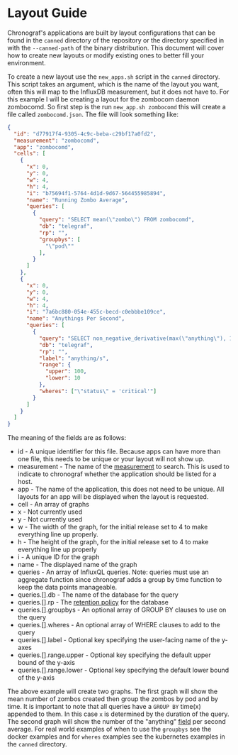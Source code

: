 # Layout Guide

Chronograf's applications are built by layout configurations that can be found in the `canned` directory of the repository or the directory specified in with the `--canned-path` of the binary distribution. This document will cover how to create new layouts or modify existing ones to better fill your environment.

To create a new layout use the `new_apps.sh` script in the `canned` directory. This script takes an argument, which is the name of the layout you want, often this will map to the InfluxDB measurement, but it does not have to. For this example I will be creating a layout for the zombocom daemon zombocomd. So first step is the run `new_app.sh zombocomd` this will create a file called `zombocomd.json`. The file will look something like:

```json
{
  "id": "d77917f4-9305-4c9c-beba-c29bf17a0fd2",
  "measurement": "zombocomd",
  "app": "zombocomd",
  "cells": [
    {
      "x": 0,
      "y": 0,
      "w": 4,
      "h": 4,
      "i": "b75694f1-5764-4d1d-9d67-564455985894",
      "name": "Running Zombo Average",
      "queries": [
        {
          "query": "SELECT mean(\"zombo\") FROM zombocomd",
          "db": "telegraf",
          "rp": "",
          "groupbys": [
            "\"pod\""
          ],
        }
      ]
    },
    {
      "x": 0,
      "y": 0,
      "w": 4,
      "h": 4,
      "i": "7a6bc880-054e-455c-becd-c0ebbbe109ce",
      "name": "Anythings Per Second",
      "queries": [
        {
          "query": "SELECT non_negative_derivative(max(\"anything\"), 1s) FROM zombocomd",
          "db": "telegraf",
          "rp": "",
          "label": "anything/s",
          "range": {
            "upper": 100,
            "lower": 10
          },
          "wheres": ["\"status\" = 'critical'"]
        }
      ]
    }
  ]
}
```

The meaning of the fields are as follows:
* id - A unique identifier for this file. Because apps can have more than one file, this needs to be unique or your layout will not show up.
* measurement - The name of the [measurement](https://docs.influxdata.com/influxdb/v1.1/concepts/glossary/#measurement) to search. This is used to indicate to chronograf whether the application should be listed for a host.
* app - The name of the application, this does not need to be unique. All layouts for an app will be displayed when the layout is requested.
* cell - An array of graphs
* x - Not currently used
* y - Not currently used
* w - The width of the graph, for the initial release set to 4 to make everything line up properly.
* h - The height of the graph, for the initial release set to 4 to make everything line up properly
* i - A unique ID for the graph
* name - The displayed name of the graph
* queries - An array of InfluxQL queries. Note: queries must use an aggregate function since chronograf adds a group by time function to keep the data points manageable.
* queries.[].db - The name of the database for the query
* queries.[].rp - The [retention policy](https://docs.influxdata.com/influxdb/v1.1/concepts/glossary/#retention-policy-rp) for the database
* queries.[].groupbys - An optional array of GROUP BY clauses to use on the query
* queries.[].wheres - An optional array of WHERE clauses to add to the query
* queries.[].label - Optional key specifying the user-facing name of the y-axes
* queries.[].range.upper - Optional key specifying the default upper bound of the y-axis
* queries.[].range.lower - Optional key specifying the default lower bound of the y-axis


The above example will create two graphs. The first graph will show the mean number of zombos created then group the zombos by pod and by time. It is important to note that all queries have a `GROUP BY` time(x) appended to them. In this case `x` is determined by the duration of the query. The second graph will show the number of the "anything" [field](https://docs.influxdata.com/influxdb/v1.1/concepts/glossary/#field) per second average.
For real world examples of when to use the `groupbys` see the docker examples and for `wheres` examples see the kubernetes examples in the `canned` directory.
